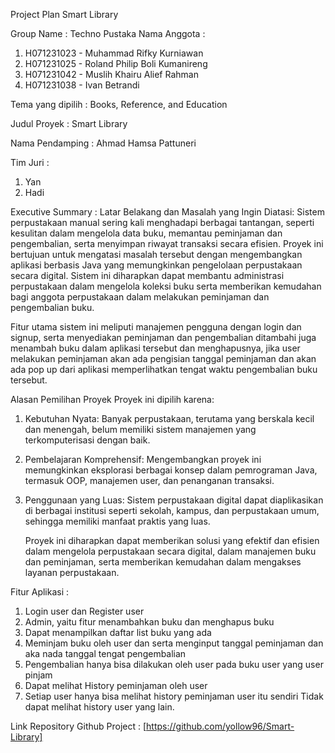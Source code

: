 Project Plan
Smart Library

Group Name : Techno Pustaka
Nama Anggota : 
1.	H071231023 - Muhammad Rifky Kurniawan
2.	H071231025 - Roland Philip Boli Kumanireng
3.	H071231042 - Muslih Khairu Alief Rahman
4.	H071231038 - Ivan Betrandi

Tema yang dipilih : Books, Reference, and Education

Judul Proyek : Smart Library 

Nama Pendamping : Ahmad Hamsa Pattuneri

Tim Juri :
1.	Yan
2.	Hadi

Executive Summary : 
Latar Belakang dan Masalah yang Ingin Diatasi:
	Sistem perpustakaan manual sering kali menghadapi berbagai tantangan, seperti kesulitan dalam mengelola data buku, memantau peminjaman dan pengembalian, serta menyimpan riwayat transaksi secara efisien. Proyek ini bertujuan untuk mengatasi masalah tersebut dengan mengembangkan aplikasi berbasis Java yang memungkinkan pengelolaan perpustakaan secara digital. Sistem ini diharapkan dapat membantu administrasi perpustakaan dalam mengelola koleksi buku serta memberikan kemudahan bagi anggota perpustakaan dalam melakukan peminjaman dan pengembalian buku.



Fitur utama sistem ini meliputi manajemen pengguna dengan login dan signup, serta menyediakan peminjaman dan pengembalian ditambahi juga menambah buku dalam aplikasi tersebut dan menghapusnya, jika user melakukan peminjaman akan ada pengisian tanggal peminjaman dan akan ada pop up dari aplikasi memperlihatkan tengat waktu pengembalian buku tersebut.


Alasan Pemilihan Proyek
Proyek ini dipilih karena:
1. Kebutuhan Nyata: Banyak perpustakaan, terutama yang berskala kecil dan menengah, belum memiliki sistem manajemen yang terkomputerisasi dengan baik.
2. Pembelajaran Komprehensif: Mengembangkan proyek ini memungkinkan eksplorasi berbagai konsep dalam pemrograman Java, termasuk OOP, manajemen user, dan penanganan transaksi.
3. Penggunaan yang Luas: Sistem perpustakaan digital dapat diaplikasikan di berbagai institusi seperti sekolah, kampus, dan perpustakaan umum, sehingga memiliki manfaat praktis yang luas.

	Proyek ini diharapkan dapat memberikan solusi yang efektif dan efisien dalam mengelola perpustakaan secara digital, dalam manajemen buku dan peminjaman, serta memberikan kemudahan dalam mengakses layanan perpustakaan.

Fitur Aplikasi : 
1.	Login user dan Register user
2.	Admin, yaitu fitur menambahkan buku dan menghapus buku
3.	Dapat menampilkan daftar list buku yang ada
4.	Meminjam buku oleh user dan serta menginput tanggal peminjaman dan aka nada tanggal tengat pengembalian
5.	Pengembalian hanya bisa dilakukan oleh user pada buku user yang user pinjam
6.	Dapat melihat History peminjaman oleh user
7.	Setiap user hanya bisa melihat history peminjaman user itu sendiri 
Tidak dapat melihat history user yang lain.

Link Repository Github Project : 
[https://github.com/yollow96/Smart-Library]
